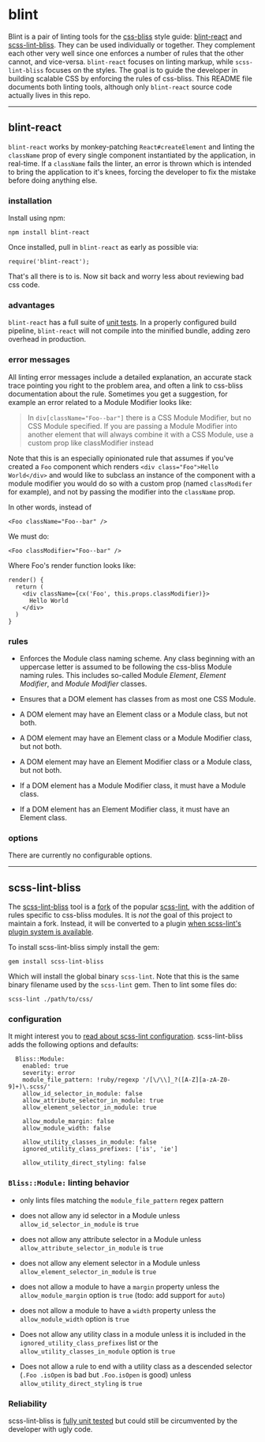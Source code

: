 # blint

Blint is a pair of linting tools for the [css-bliss](https://github.com/gilbox/css-bliss) style
guide: [blint-react](#blint-react) and [scss-lint-bliss](#scss-lint-bliss).
They can be used individually or together. They complement each other very well
since one enforces a number of rules that the other cannot, and vice-versa.
`blint-react` focuses on linting markup, while `scss-lint-bliss` focuses on the styles.
The goal is to guide the developer in building scalable CSS by enforcing
the rules of css-bliss. This README file documents both linting tools, although only `blint-react`
source code actually lives in this repo.

-------------------------------------------------------------------


## blint-react

`blint-react` works by monkey-patching `React#createElement` and linting the `className`
prop of every single component instantiated by the application, in real-time. If
a `className` fails the linter, an error is thrown which is intended to bring the application
to it's knees, forcing the developer to fix the mistake before doing anything else.

### installation

Install using npm:

    npm install blint-react

Once installed, pull in `blint-react` as early as possible via:

    require('blint-react');

That's all there is to is. Now sit back and worry less about reviewing bad css code.

### advantages

`blint-react` has a full suite of [unit tests](https://github.com/gilbox/blint/blob/master/spec/blint-react.spec.js).
In a properly configured build pipeline, `blint-react` will not compile into the minified bundle,
adding zero overhead in production.

### error messages

All linting error messages include a detailed explanation, an accurate
stack trace pointing you right to the problem area, and often
a link to css-bliss documentation about the rule. Sometimes you get a suggestion, for example an
error related to a Module Modifier looks like:

> In `div[className="Foo--bar"]` there is a CSS Module Modifier,
> but no CSS Module specified. If you are passing a Module Modifier into
> another element that will always combine it with a CSS Module, use a custom prop like
> classModifier instead

Note that this is an especially opinionated rule that assumes if you've created a
`Foo` component which renders `<div class="Foo">Hello World</div>` and would like to
subclass an instance of the component with a module modifier you would do so with
a custom prop (named `classModifer` for example), and not by passing the modifier into
the `className` prop.

In other words, instead of

    <Foo className="Foo--bar" />

We must do:

    <Foo classModifier="Foo--bar" />

Where Foo's render function looks like:

    render() {
      return (
        <div className={cx('Foo', this.props.classModifier)}>
          Hello World
        </div>
      )
    }

### rules

- Enforces the Module class naming scheme. Any class beginning with an uppercase
  letter is assumed to be following the css-bliss Module naming rules. This includes
  so-called Module *Element*, *Element Modifier*, and *Module Modifier* classes.

- Ensures that a DOM element has classes from as most one CSS Module.

- A DOM element may have an Element class or a Module class, but not both.

- A DOM element may have an Element class or a Module Modifier class, but not both.

- A DOM element may have an Element Modifier class or a Module class, but not both.

- If a DOM element has a Module Modifier class, it must have a Module class.

- If a DOM element has an Element Modifier class, it must have an Element class.

### options

There are currently no configurable options.

-------------------------------------------------------------------

## scss-lint-bliss

The [scss-lint-bliss](https://github.com/gilbox/scss-lint/tree/bliss) tool
is a [fork](https://github.com/gilbox/scss-lint/tree/bliss)
of the popular [scss-lint](https://github.com/brigade/scss-lint),
with the addition of rules specific to css-bliss modules. It is *not* the goal of this project
to maintain a fork. Instead, it will be converted to a plugin
[when scss-lint's plugin system is available](https://github.com/brigade/scss-lint/issues/440).

To install scss-lint-bliss simply install the gem:

    gem install scss-lint-bliss

Which will install the global binary `scss-lint`. Note that this is the same binary filename
used by the `scss-lint` gem. Then to lint some files do:

    scss-lint ./path/to/css/

### configuration

It might interest you to [read about scss-lint configuration](https://github.com/gilbox/scss-lint#configuration).
scss-lint-bliss adds the following options and defaults:

      Bliss::Module:
        enabled: true
        severity: error
        module_file_pattern: !ruby/regexp '/[\/\\]_?([A-Z][a-zA-Z0-9]+)\.scss/'
        allow_id_selector_in_module: false
        allow_attribute_selector_in_module: true
        allow_element_selector_in_module: true

        allow_module_margin: false
        allow_module_width: false

        allow_utility_classes_in_module: false
        ignored_utility_class_prefixes: ['is', 'ie']

        allow_utility_direct_styling: false

### `Bliss::Module:` linting behavior

 - only lints files matching the `module_file_pattern` regex pattern

 - does not allow any id selector in a Module unless `allow_id_selector_in_module` is `true`

 - does not allow any attribute selector in a Module unless `allow_attribute_selector_in_module` is `true`

 - does not allow any element selector in a Module unless `allow_element_selector_in_module` is `true`

 - does not allow a module to have a `margin` property unless the `allow_module_margin` option is `true` (todo: add support for `auto`)

 - does not allow a module to have a `width` property unless the `allow_module_width` option is `true`

 - Does not allow any utility class in a module unless it is included in the `ignored_utility_class_prefixes`
 list or the `allow_utility_classes_in_module` option is `true`

 - Does not allow a rule to end with a utility class as a descended selector
 (`.Foo .isOpen` is bad but `.Foo.isOpen` is good) unless `allow_utility_direct_styling` is `true`

### Reliability

scss-lint-bliss is [fully unit tested](https://github.com/gilbox/scss-lint/blob/bliss/spec/scss_lint/linter/bliss/module_spec.rb)
but could still be circumvented by the developer with ugly code.
